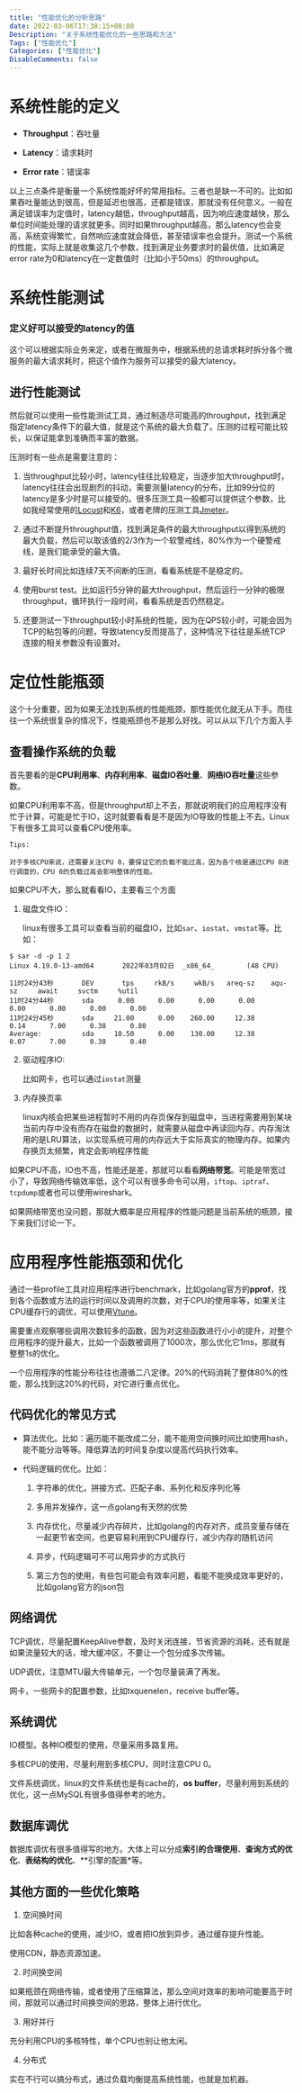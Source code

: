 ```yaml
---
title: "性能优化的分析思路"
date: 2022-03-06T17:38:15+08:00
Description: "关于系统性能优化的一些思路和方法"
Tags: ["性能优化"]
Categories: ["性能优化"]
DisableComments: false
---
```


# 系统性能的定义

- **Throughput**：吞吐量

- **Latency**：请求耗时

- **Error rate**：错误率

以上三点条件是衡量一个系统性能好坏的常用指标。三者也是缺一不可的。比如如果吞吐量能达到很高，但是延迟也很高，还都是错误，那就没有任何意义。一般在满足错误率为定值时，latency越低，throughput越高，因为响应速度越快，那么单位时间能处理的请求就更多。同时如果throughput越高，那么latency也会变高，系统变得繁忙，自然响应速度就会降低，甚至错误率也会提升。测试一个系统的性能，实际上就是收集这几个参数，找到满足业务要求时的最优值，比如满足error rate为0和latency在一定数值时（比如小于50ms）的throughput。



# 系统性能测试

### 定义好可以接受的latency的值

这个可以根据实际业务来定，或者在微服务中，根据系统的总请求耗时拆分各个微服务的最大请求耗时，把这个值作为服务可以接受的最大latency。



## 进行性能测试

然后就可以使用一些性能测试工具，通过制造尽可能高的throughput，找到满足指定latency条件下的最大值，就是这个系统的最大负载了。压测的过程可能比较长，以保证能拿到准确而丰富的数据。

压测时有一些点是需要注意的：

1. 当throughput比较小时，latency往往比较稳定，当逐步加大throughput时，latency往往会出现剧烈的抖动，需要测量latency的分布，比如99分位的latency是多少时是可以接受的。很多压测工具一般都可以提供这个参数，比如我经常使用的[Locust](https://github.com/locustio/locust)和[K6](https://github.com/grafana/k6)，或者老牌的压测工具[Jmeter](https://github.com/apache/jmeter)。



2. 通过不断提升throughput值，找到满足条件的最大throughput以得到系统的最大负载，然后可以取该值的2/3作为一个软警戒线，80%作为一个硬警戒线，是我们能承受的最大值。



3. 最好长时间比如连续7天不间断的压测，看看系统是不是稳定的。



4. 使用burst test。比如运行5分钟的最大throughput，然后运行一分钟的极限throughput，循环执行一段时间，看看系统是否仍然稳定。



5. 还要测试一下throughput较小时系统的性能，因为在QPS较小时，可能会因为TCP的粘包等的问题，导致latency反而提高了，这种情况下往往是系统TCP连接的相关参数没有设置对。

# 定位性能瓶颈



这个十分重要，因为如果无法找到系统的性能瓶颈，那性能优化就无从下手。而往往一个系统很复杂的情况下，性能瓶颈也不是那么好找。可以从以下几个方面入手

## 查看操作系统的负载

首先要看的是**CPU利用率**、**内存利用率**、**磁盘IO吞吐量**、**网络IO吞吐量**这些参数。

如果CPU利用率不高，但是throughput却上不去，那就说明我们的应用程序没有忙于计算，可能是忙于IO，这时就要看看是不是因为IO导致的性能上不去。Linux下有很多工具可以查看CPU使用率。

```
Tips:

对于多核CPU来说，还需要关注CPU 0，要保证它的负载不能过高，因为各个核是通过CPU 0进行调度的，CPU 0的负载过高会影响整体的性能。
```



如果CPU不大，那么就看看IO，主要看三个方面

1. 磁盘文件IO：

   linux有很多工具可以查看当前的磁盘IO，比如`sar`、`iostat`、`vmstat`等。比如：

```shell
$ sar -d -p 1 2
Linux 4.19.0-13-amd64       2022年03月02日  _x86_64_        (48 CPU)

11时24分43秒       DEV       tps     rkB/s     wkB/s   areq-sz    aqu-sz     await     svctm     %util
11时24分44秒       sda      0.00      0.00      0.00      0.00      0.00      0.00      0.00      0.00
11时24分45秒       sda     21.00      0.00    260.00     12.38      0.14      7.00      0.38      0.80
Average:          sda     10.50      0.00    130.00     12.38      0.07      7.00      0.38      0.40
```

2. 驱动程序IO:

   比如网卡，也可以通过`iostat`测量

3. 内存换页率

   linux内核会把某些进程暂时不用的内存页保存到磁盘中，当进程需要用到某块当前内存中没有而存在磁盘的数据时，就需要从磁盘中再读回内存，内存淘汰用的是LRU算法，以实现系统可用的内存远大于实际真实的物理内存。如果内存换页太频繁，肯定会影响程序性能



如果CPU不高，IO也不高，性能还是差，那就可以看看**网络带宽**。可能是带宽过小了，导致网络传输效率低，这个可以有很多命令可以用，`iftop`、`iptraf`、`tcpdump`或者也可以使用wireshark。

如果网络带宽也没问题，那就大概率是应用程序的性能问题是当前系统的瓶颈，接下来我们讨论一下。

# 应用程序性能瓶颈和优化

通过一些profile工具对应用程序进行benchmark，比如golang官方的**pprof**，找到各个函数或方法的运行时间以及调用的次数，对于CPU的使用率等，如果关注CPU缓存行的调优，可以使用[Vtune](https://www.intel.com/content/www/us/en/developer/tools/oneapi/vtune-profiler.html)。

需要重点观察哪些调用次数较多的函数，因为对这些函数进行小小的提升，对整个应用程序的提升最大，比如一个函数被调用了1000次，那么优化它1ms，那就有整整1s的优化。

一个应用程序的性能分布往往也遵循二八定律。20%的代码消耗了整体80%的性能，那么找到这20%的代码，对它进行重点优化。

## 代码优化的常见方式

- 算法优化。比如：遍历能不能改成二分，能不能用空间换时间比如使用hash，能不能分治等等。降低算法的时间复杂度以提高代码执行效率。

- 代码逻辑的优化。比如：

  1. 字符串的优化，拼接方式、匹配子串、系列化和反序列化等

  

  2. 多用并发操作，这一点golang有天然的优势

  

  3. 内存优化，尽量减少内存碎片，比如golang的内存对齐，成员变量存储在一起更节省空间，也更容易利用到CPU缓存行，减少内存的随机访问

  

  4. 异步，代码逻辑可不可以用异步的方式执行

  

  5. 第三方包的使用，有些包可能会有效率问题，看能不能换成效率更好的，比如golang官方的json包

## 网络调优

TCP调优，尽量配置KeepAlive参数，及时关闭连接，节省资源的消耗，还有就是如果流量较大的话，增大缓冲区，不要让一个包分成多次传输。

UDP调优，注意MTU最大传输单元，一个包尽量装满了再发。

网卡，一些网卡的配置参数，比如txquenelen，receive buffer等。

## 系统调优

IO模型。各种IO模型的使用，尽量采用多路复用。

多核CPU的使用，尽量利用到多核CPU，同时注意CPU 0。

文件系统调优，linux的文件系统也是有cache的，**os buffer**，尽量利用到系统的优化，这一点MySQL有很多值得参考的地方。

## 数据库调优

数据库调优有很多值得写的地方。大体上可以分成**索引的合理使用**、**查询方式的优化**、**表结构的优化**、**引擎的配置*等。

## 其他方面的一些优化策略

1. 空间换时间

比如各种cache的使用，减少IO，或者把IO放到异步，通过缓存提升性能。

使用CDN，静态资源加速。

2. 时间换空间

如果瓶颈在网络传输，或者使用了压缩算法，那么空间对效率的影响可能要高于时间，那就可以通过时间换空间的思路，整体上进行优化。

3. 用好并行

充分利用CPU的多核特性，单个CPU也别让他太闲。

4. 分布式

实在不行可以搞分布式，通过负载均衡提高系统性能，也就是加机器。

